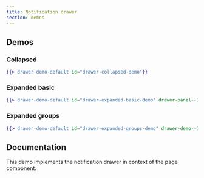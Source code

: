 ```yaml
---
title: Notification drawer
section: demos
---
```


## Demos

### Collapsed
```hbs isFullscreen
{{> drawer-demo-default id="drawer-collapsed-demo"}}
```

### Expanded basic
```hbs isFullscreen
{{> drawer-demo-default id="drawer-expanded-basic-demo" drawer-panel--IsOpen="true"}}
```

### Expanded groups
```hbs isFullscreen
{{> drawer-demo-default id="drawer-expanded-groups-demo" drawer-demo--IsGroup="true" drawer-panel--IsOpen="true"}}
```

## Documentation

This demo implements the notification drawer in context of the page component.

